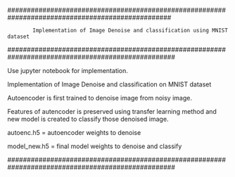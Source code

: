 


##################################################################################################

			Implementation of Image Denoise and classification using MNIST dataset	


###################################################################################################


Use jupyter notebook for implementation. 

Implementation of Image Denoise and classification on MNIST dataset	

Autoencoder is first trained to denoise image from noisy image.

Features of autencoder is preserved using transfer learning method and new model is created to classify those denoised image.


autoenc.h5 = autoencoder weights to denoise

model_new.h5 = final model weights to denoise and classify

###################################################################################################
